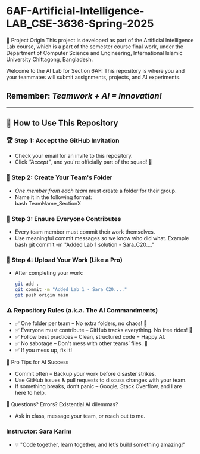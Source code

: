 # 6AF-Artificial-Intelligence-LAB_CSE-3636-Spring-2025
📍 Project Origin This project is developed as part of the Artificial Intelligence Lab course, which is a part of the semester course final work, under the Department of Computer Science and Engineering, International Islamic University Chittagong, Bangladesh.
 
Welcome to the AI Lab for Section 6AF! This repository is where you and your teammates will submit assignments, projects, and AI experiments.  

## Remember: *Teamwork + AI = Innovation!* 

---

## 📌 How to Use This Repository  

### 🏆 Step 1: Accept the GitHub Invitation  
- Check your email for an invite to this repository.  
- Click *"Accept"*, and you're officially part of the squad! 🎉  

### 📂 Step 2: Create Your Team's Folder  
- *One member from each team* must create a folder for their group.  
- Name it in the following format:  
  bash
  TeamName_SectionX

### 🤝 Step 3: Ensure Everyone Contributes
- Every team member must commit their work themselves.
- Use meaningful commit messages so we know who did what.
Example
  bash
  git commit -m "Added Lab 1 solution - Sara_C20...."

### 🚀 Step 4: Upload Your Work (Like a Pro)
- After completing your work:
  ```bash
  git add .
  git commit -m "Added Lab 1 - Sara_C20...."
  git push origin main

### ⚠️ Repository Rules (a.k.a. The AI Commandments)
- ✅ One folder per team – No extra folders, no chaos! 🚀
- ✅ Everyone must contribute – GitHub tracks everything. No free rides! 👀
- ✅ Follow best practices – Clean, structured code = Happy AI.
- ✅ No sabotage – Don't mess with other teams’ files. 🚫
- ✅ If you mess up, fix it!

🚀 Pro Tips for AI Success
- Commit often – Backup your work before disaster strikes.
- Use GitHub issues & pull requests to discuss changes with your team.
- If something breaks, don’t panic – Google, Stack Overflow, and I are here to help.

📢 Questions? Errors? Existential AI dilemmas?
- Ask in class, message your team, or reach out to me.

### Instructor: Sara Karim
- 💡 "Code together, learn together, and let’s build something amazing!"

